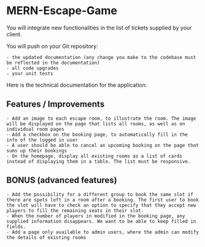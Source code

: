 # MERN-Escape-Game

You will integrate new functionalities in the list of tickets supplied by your client.

You will push on your Git repository:

    - the updated documentation (any change you make to the codebase must be reflected in the documentation)
    - all code upgrades
    - your unit tests

Here is the technical documentation for the application:

## Features / Improvements

    - Add an image to each escape room, to illustrate the room. The image will be displayed on the page that lists all rooms, as well as on individual room pages
    - Add a checkbox on the booking page, to automatically fill in the info of the logged in user
    - A user should be able to cancel an upcoming booking on the page that sums up their bookings
    - On the homepage, display all existing rooms as a list of cards instead of displaying them in a table. The list must be responsive.

## BONUS (advanced features)

    - Add the possibility for a different group to book the same slot if there are spots left in a room after a booking. The first user to book the slot will have to check an option to specify that they accept new players to fill the remaining seats in their slot.
    - When the number of players in modified in the booking page, any supplied information disappears. We want to be able to keep filled in fields.
    - Add a page only available to admin users, where the admin can modify the details of existing rooms


